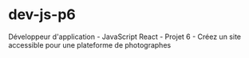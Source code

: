 # dev-js-p6

Développeur d'application - JavaScript React - Projet 6 - Créez un site accessible pour une plateforme de photographes
